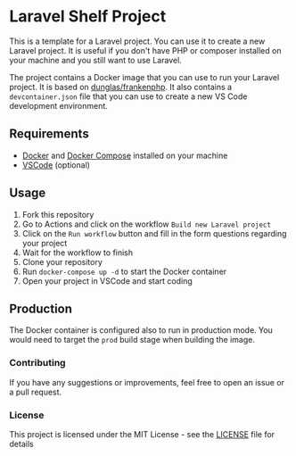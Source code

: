 # Laravel Shelf Project

This is a template for a Laravel project. You can use it to create a new Laravel project. It is useful if you don't have PHP or composer installed on your machine and you still want to use Laravel.

The project contains a Docker image that you can use to run your Laravel project. It is based on [dunglas/frankenphp](https://github.com/dunglas/frankenphp). It also contains a `devcontainer.json` file that you can use to create a new VS Code development environment.

## Requirements
- [Docker](https://www.docker.com/) and [Docker Compose](https://docs.docker.com/compose/) installed on your machine
- [VSCode](https://code.visualstudio.com/) (optional)

## Usage

1. Fork this repository
2. Go to Actions and click on the workflow `Build new Laravel project`
3. Click on the `Run workflow` button and fill in the form questions regarding your project
4. Wait for the workflow to finish
5. Clone your repository
6. Run `docker-compose up -d` to start the Docker container
7. Open your project in VSCode and start coding

##  Production

The Docker container is configured also to run in production mode. You would need to target the `prod` build stage when building the image.

### Contributing

If you have any suggestions or improvements, feel free to open an issue or a pull request.

### License

This project is licensed under the MIT License - see the [LICENSE](LICENSE) file for details
